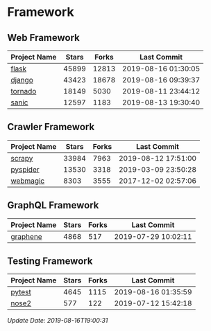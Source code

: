 # Framework

## Web Framework

| Project Name | Stars | Forks | Last Commit |
| ------------ | ----- | ----- | ----------- |
| [flask](https://github.com/pallets/flask) | 45899 | 12813 | 2019-08-16 01:30:05 |
| [django](https://github.com/django/django) | 43423 | 18678 | 2019-08-16 09:39:37 |
| [tornado](https://github.com/tornadoweb/tornado) | 18149 | 5030 | 2019-08-11 23:44:12 |
| [sanic](https://github.com/huge-success/sanic) | 12597 | 1183 | 2019-08-13 19:30:40 |

## Crawler Framework

| Project Name | Stars | Forks | Last Commit |
| ------------ | ----- | ----- | ----------- |
| [scrapy](https://github.com/scrapy/scrapy) | 33984 | 7963 | 2019-08-12 17:51:00 |
| [pyspider](https://github.com/binux/pyspider) | 13530 | 3318 | 2019-03-09 23:50:28 |
| [webmagic](https://github.com/code4craft/webmagic) | 8303 | 3555 | 2017-12-02 02:57:06 |

## GraphQL Framework

| Project Name | Stars | Forks | Last Commit |
| ------------ | ----- | ----- | ----------- |
| [graphene](https://github.com/graphql-python/graphene) | 4868 | 517 | 2019-07-29 10:02:11 |

## Testing Framework

| Project Name | Stars | Forks | Last Commit |
| ------------ | ----- | ----- | ----------- |
| [pytest](https://github.com/pytest-dev/pytest) | 4645 | 1115 | 2019-08-16 01:35:59 |
| [nose2](https://github.com/nose-devs/nose2) | 577 | 122 | 2019-07-12 15:42:18 |

*Update Date: 2019-08-16T19:00:31*